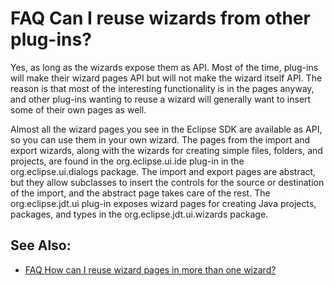 

FAQ Can I reuse wizards from other plug-ins?
============================================

Yes, as long as the wizards expose them as API. Most of the time, plug-ins will make their wizard pages API but will not make the wizard itself API. The reason is that most of the interesting functionality is in the pages anyway, and other plug-ins wanting to reuse a wizard will generally want to insert some of their own pages as well.

Almost all the wizard pages you see in the Eclipse SDK are available as API, so you can use them in your own wizard. The pages from the import and export wizards, along with the wizards for creating simple files, folders, and projects, are found in the org.eclipse.ui.ide plug-in in the org.eclipse.ui.dialogs package. The import and export pages are abstract, but they allow subclasses to insert the controls for the source or destination of the import, and the abstract page takes care of the rest. The org.eclipse.jdt.ui plug-in exposes wizard pages for creating Java projects, packages, and types in the org.eclipse.jdt.ui.wizards package.

See Also:
---------

*   [FAQ How can I reuse wizard pages in more than one wizard?](./FAQ_How_can_I_reuse_wizard_pages_in_more_than_one_wizard.md "FAQ How can I reuse wizard pages in more than one wizard?")

